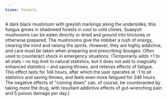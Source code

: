 ```yaml
---
biome: Forests
---
```

A dark black mushroom with greyish markings along the undersides, this fungus grows in shadowed forests in cool to cold climes. Suaeysit mushrooms can be eaten directly or dried and ground into tinctures or otherwise prepared. The mushrooms give the imbiber a rush of energy, clearing the mind and raising the spirits. However, they are highly addictive, and care must be taken when preparing and prescribing dosages. Often used to counteract shock in emergency situations. (Temporarily adds +1 to all stats – no top limit to natural statistics, but it does not add to magically enhanced statistics – and saving throws, and relieves effects of fatigue. This effect lasts for 1d4 hours, after which the user operates at -1 to all statistics and saving throws, and feels even more fatigued for 2d6 hours. The negative effects of "coming down" can, of course, be counteracted by taking more the drug, with resultant addictive effects of gut-wrenching pain and 5 poison damage per day.) 

